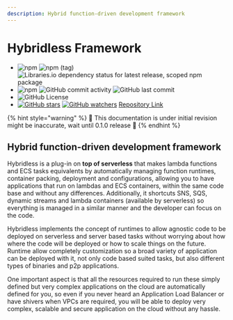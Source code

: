 ```yaml
---
description: Hybrid function-driven development framework
---
```


# Hybridless Framework

* ![npm](https://img.shields.io/npm/v/@hybridless/hybridless?style=for-the-badge) ![npm (tag)](https://img.shields.io/npm/v/@hybridless/hybridless/latest?style=for-the-badge) ![Libraries.io dependency status for latest release, scoped npm package](https://img.shields.io/librariesio/release/npm/@hybridless/hybridless?style=for-the-badge)
* ![npm](https://img.shields.io/npm/dy/@hybridless/hybridless?style=for-the-badge) ![GitHub commit activity](http://img.shields.io/github/commit-activity/m/hybridless/hybridless?style=for-the-badge) ![GitHub last commit](http://img.shields.io/github/last-commit/hybridless/hybridless?style=for-the-badge)
* ![GitHub License](https://img.shields.io/github/license/hybridless/hybridless?style=for-the-badge)
* [![GitHub stars](https://img.shields.io/github/stars/hybridless/hybridless?style=social\&label=Star\&maxAge=2592000)](https://github.com/hybridless/hybridless/stargazers/) [![GitHub watchers](https://img.shields.io/github/watchers/hybridless/hybridless?style=social\&label=Watch\&maxAge=2592000)](https://github.com/hybridless/hybridless/watchers/) [Repository Link](https://github.com/hybridless/hybridless)

{% hint style="warning" %}
🚧 This documentation is under initial revision might be inaccurate, wait until 0.1.0 release 🚧
{% endhint %}

## Hybrid function-driven development framework

Hybridless is a plug-in on **top of serverless** that makes lambda functions and ECS tasks equivalents by automatically managing function runtimes, container packing, deployment and configurations, allowing you to have applications that run on lambdas and ECS containers, within the same code base and without any differences. Additionally, it shortcuts SNS, SQS, dynamic streams and lambda containers (available by serverless) so everything is managed in a similar manner and the developer can focus on the code.

Hybridless implements the concept of runtimes to allow agnostic code to be deployed on serverless and server based tasks without worrying about how where the code will be deployed or how to scale things on the future. Runtime allow completely customization so a broad variety of application can be deployed with it, not only code based suited tasks, but also different types of binaries and p2p applications.

One important aspect is that all the resources required to run these simply defined but very complex applications on the cloud are automatically defined for you, so even if you never heard an Application Load Balancer or have shivers when VPCs are required, you will be able to deploy very complex, scalable and secure application on the cloud without any hassle.

